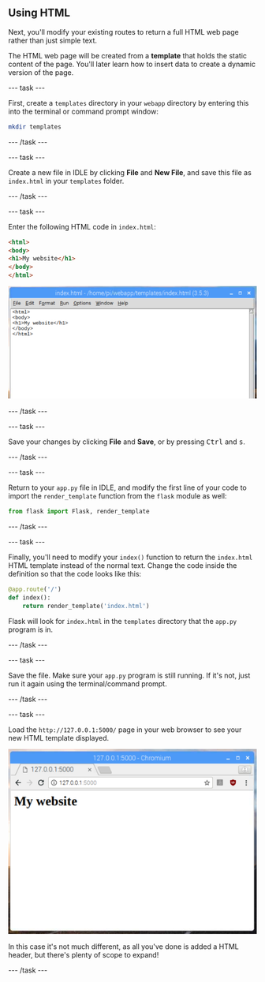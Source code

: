 ## Using HTML

Next, you'll modify your existing routes to return a full HTML web page rather than just simple text.

The HTML web page will be created from a **template** that holds the static content of the page. You'll later learn how to insert data to create a dynamic version of the page.

--- task ---

First, create a `templates` directory in your `webapp` directory by entering this into the terminal or command prompt window:

```bash
mkdir templates
```

--- /task ---

--- task ---

Create a new file in IDLE by clicking **File** and **New File**, and save this file as `index.html` in your `templates` folder.

--- /task ---

--- task ---

Enter the following HTML code in `index.html`:

```html
<html>
<body>
<h1>My website</h1>
</body>
</html>
```

![idle html](images/idle-html.png)

--- /task ---

--- task ---

Save your changes by clicking **File** and **Save**, or by pressing <kbd>Ctrl</kbd> and <kbd>s</kbd>. 

--- /task ---

--- task ---

Return to your `app.py` file in IDLE, and modify the first line of your code to import the `render_template` function from the `flask` module as well:

```python
from flask import Flask, render_template
```

--- /task ---

--- task ---

Finally, you'll need to modify your `index()` function to return the `index.html` HTML template instead of the normal text. Change the code inside the definition so that the code looks like this:

```python
@app.route('/')
def index():
    return render_template('index.html')
```

Flask will look for `index.html` in the `templates` directory that the `app.py` program is in.

--- /task ---

--- task ---

Save the file. Make sure your `app.py` program is still running. If it's not, just run it again using the terminal/command prompt.

--- /task ---

--- task ---

Load the `http://127.0.0.1:5000/` page in your web browser to see your new HTML template displayed.

![my website](images/flask-template.png)

In this case it's not much different, as all you've done is added a HTML header, but there's plenty of scope to expand!

--- /task ---

